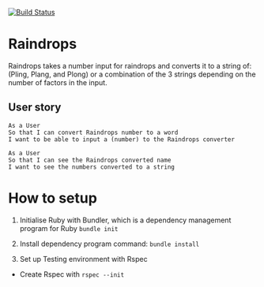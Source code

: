 [![Build Status](https://travis-ci.org/becc-mu/Raindrops.svg?branch=master)](https://travis-ci.org/becc-mu/Raindrops)

# Raindrops

Raindrops takes a number input for raindrops and converts it to a string of: (Pling, Plang, and Plong) or a combination of the 3 strings depending on the number of factors in the input.

## User story

```
As a User
So that I can convert Raindrops number to a word
I want to be able to input a (number) to the Raindrops converter

As a User
So that I can see the Raindrops converted name
I want to see the numbers converted to a string
```


# How to setup
1.  Initialise Ruby with Bundler, which is a dependency management program for Ruby `bundle init`

2. Install dependency program command: `bundle install`  

3. Set up Testing environment with Rspec
- Create Rspec with `rspec --init`
